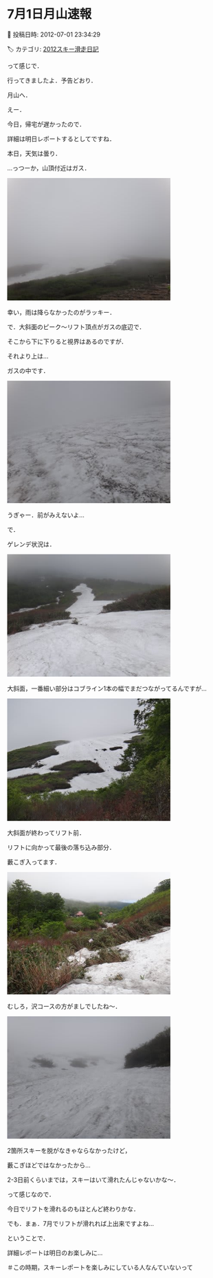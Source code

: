 # 7月1日月山速報

📅 投稿日時: 2012-07-01 23:34:29

🏷️ カテゴリ: [2012スキー滑走日記](cca3a0e9524e0203150f790b1fc3c71ad.md)

って感じで．


行ってきましたよ．予告どおり．


月山へ．





えー．


今日，帰宅が遅かったので．


詳細は明日レポートするとしてですね．





本日，天気は曇り．


…っつーか，山頂付近はガス．




![ccd39ac1950254f5409d0100f0032500.jpg](images/ccd39ac1950254f5409d0100f0032500.jpg)




幸い，雨は降らなかったのがラッキー．





で．大斜面のピーク～リフト頂点がガスの底辺で．


そこから下に下りると視界はあるのですが．


それより上は…


ガスの中です．




![51cd5172ff51f5396ecedeb1d04a4a4e.jpg](images/51cd5172ff51f5396ecedeb1d04a4a4e.jpg)




うぎゃー．前がみえないよ…





で．


ゲレンデ状況は．




![446037d93f9015ad16ff2d62c516962c.jpg](images/446037d93f9015ad16ff2d62c516962c.jpg)




大斜面，一番細い部分はコブライン1本の幅でまだつながってるんですが…




![be6c96d79c20d4e99a828b654c9a268a.jpg](images/be6c96d79c20d4e99a828b654c9a268a.jpg)




大斜面が終わってリフト前．


リフトに向かって最後の落ち込み部分．


藪こぎ入ってます．




![f3250dbe5bec15474c9b155370d054fc.jpg](images/f3250dbe5bec15474c9b155370d054fc.jpg)







むしろ，沢コースの方がましでしたね～．




![8561ab08a29fbcc4f6f9c024757dba89.jpg](images/8561ab08a29fbcc4f6f9c024757dba89.jpg)




2箇所スキーを脱がなきゃならなかったけど，


藪こぎほどではなかったから…


2-3日前くらいまでは，スキーはいて滑れたんじゃないかな～．





って感じなので．


今日でリフトを滑れるのもほとんど終わりかな．





でも．まぁ．7月でリフトが滑れれば上出来ですよね…





ということで．


詳細レポートは明日のお楽しみに…


＃この時期，スキーレポートを楽しみにしている人なんていないって
